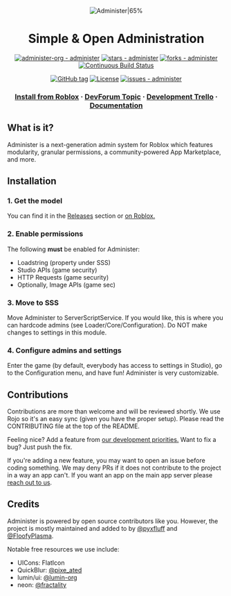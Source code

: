 <div align="center">
 
![Administer|65%](/.readme/Administer-Text.png)

# Simple & Open Administration

[![administer-org - administer](https://img.shields.io/static/v1?label=administer-org&message=administer&color=blue&logo=github)](https://github.com/administer-org/administer "Go to GitHub repo") [![stars - administer](https://img.shields.io/github/stars/administer-org/administer?style=social)](https://github.com/administer-org/administer) [![forks - administer](https://img.shields.io/github/forks/administer-org/administer?style=social)](https://github.com/administer-org/administer) [![Continuous Build Status](https://github.com/administer-org/administer/actions/workflows/continuous_build.yml/badge.svg)](https://github.com/administer-org/administer/releases/tag/CB)

[![GitHub tag](https://img.shields.io/github/tag/administer-org/administer?include_prereleases=&sort=semver&color=blue)](https://github.com/administer-org/administer/releases/) [![License](https://img.shields.io/badge/License-AGPL--3.0-blue)](#license) [![issues - administer](https://img.shields.io/github/issues/administer-org/administer)](https://github.com/administer-org/administer/issues)


### [Install from Roblox](https://create.roblox.com/store/asset/127698208806211/Administer) · [DevForum Topic](https://devforum.roblox.com/t/administer-modern-modular-free-admin-system-12/3179989) · [Development Trello](https://trello.com/b/GA5Kc0vB/administer) · [Documentation](https://docs.administer..notpyx.me)

</div>

## What is it?

Administer is a next-generation admin system for Roblox which features modularity, granular permissions, a community-powered App Marketplace, and more.


## Installation

### 1. Get the model
You can find it in the [Releases](https://github.com/administer-org/administer/releases/) section or [on Roblox.](https://create.roblox.com/store/asset/127698208806211/Administer)

### 2. Enable permissions
The following **must** be enabled for Administer:
- Loadstring (property under SSS)
- Studio APIs (game security)
- HTTP Requests (game security)
- Optionally, Image APIs (game sec)

### 3. Move to SSS
Move Administer to ServerScriptService. If you would like, this is where you can hardcode admins (see Loader/Core/Configuration). Do NOT make changes to settings in this module.

### 4. Configure admins and settings
Enter the game (by default, everybody has access to settings in Studio), go to the Configuration menu, and have fun! Administer is very customizable.



## Contributions

Contributions are more than welcome and will be reviewed shortly. We use Rojo so it's an easy sync (given you have the proper setup). Please read the CONTRIBUTING file at the top of the README.

Feeling nice? Add a feature from [our development priorities.](https://trello.com/b/GA5Kc0vB/administer) Want to fix a bug? Just push the fix. 

If you're adding a new feature, you may want to open an issue before coding something. We may deny PRs if it does not contribute to the project in a way an app can't. If you want an app on the main app server please [reach out to us](https://administer.notpyx.me/to/discord).

## Credits

Administer is powered by open source contributors like you. However, the project is mostly maintained and added to by [@pyxfluff](https://notpyx.me/github) and [@FloofyPlasma](https://github.com/floofyplasma). 

Notable free resources we use include:
- UICons: FlatIcon
- QuickBlur: [@pixe_ated](https://devforum.roblox.com/u/pixe_ated)
- lumin/ui: [@lumin-org](https://github.com/lumin-org)
- neon: [@fractality](https://devforum.roblox.com/u/fractality)
